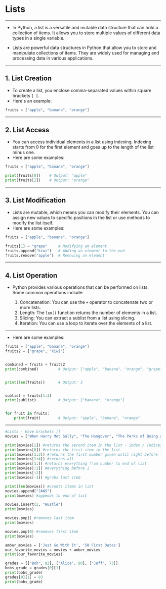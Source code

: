 # Lists
---

- In Python, a list is a versatile and mutable data structure that can hold a collection of items. It allows you to store multiple values of different data types in a single variable.

- Lists are powerful data structures in Python that allow you to store and manipulate collections of items. They are widely used for managing and processing data in various applications.

---

## 1. List Creation

- To create a list, you enclose comma-separated values within square brackets `[ ]`.
- Here's an example:

```python
fruits = ["apple", "banana", "orange"]
```

---

## 2. List Access

- You can access individual elements in a list using indexing. Indexing starts from 0 for the first element and goes up to the length of the list minus one. 
- Here are some examples:

```python
fruits = ["apple", "banana", "orange"]

print(fruits[0])    # Output: "apple"
print(fruits[2])    # Output: "orange"
```

---

## 3. List Modification

- Lists are mutable, which means you can modify their elements. You can assign new values to specific positions in the list or use methods to modify the list itself. 
- Here are some examples:

```python
fruits = ["apple", "banana", "orange"]

fruits[1] = "grape"     # Modifying an element
fruits.append("kiwi")   # Adding an element to the end
fruits.remove("apple")  # Removing an element
```

---

## 4. List Operation

- Python provides various operations that can be performed on lists. Some common operations include:

	1. Concatenation: You can use the `+` operator to concatenate two or more lists.
	2. Length: The `len()` function returns the number of elements in a list.
	3. Slicing: You can extract a sublist from a list using slicing.
	4. Iteration: You can use a loop to iterate over the elements of a list.

---

- Here are some examples:

```python
fruits = ["apple", "banana", "orange"]
fruits2 = ["grape", "kiwi"]


combined = fruits + fruits2
print(combined)         # Output: ["apple", "banana", "orange", "grape", "kiwi"]


print(len(fruits))      # Output: 3


sublist = fruits[1:3]
print(sublist)          # Output: ["banana", "orange"]


for fruit in fruits:
    print(fruit)        # Output: "apple", "banana", "orange"
```

---

```python
#Lists - Have brackets []
movies = ["When Harry Met Sally", "The Hangover", "The Perks of Being a Wallflower", "The Exorcist"]

print(movies[1]) #returns the second item in the list - index / indices
print(movies[0]) #returns the first item in the list
print(movies[1:3]) #returns the first number given until right before last number given
print(movies[1:4]) #returns all 
print(movies[1:]) #returns everything from number to end of list
print(movies[:1]) #everything before 1
print(movies[:2])
print(movies[-1]) #grabs last item

print(len(movies)) #counts items in list
movies.append("JAWS")
print(movies) #appends to end of list

movies.insert(2, "Hustle")
print(movies)

movies.pop() #removes last item
print(movies)

movies.pop(0) #removes first item 
print(movies)

amber_movies = ['Just Go With It', '50 First Dates']
our_favorite_movies = movies + amber_movies
print(our_favorite_movies)

grades = [["Bob", 82], ["Alice", 90], ["Jeff", 73]]
bobs_grade = grades[0][1]
print(bobs_grade)
grades[0][1] = 83
print(bobs_grade)

```
